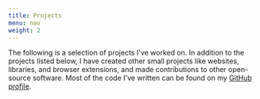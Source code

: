 ```yaml
---
title: Projects
menu: nav
weight: 2
---
```


The following is a selection of projects I've worked on. In addition to the projects listed below, I have created other small projects like websites, libraries, and browser extensions, and made contributions to other open-source software. Most of the code I've written can be found on my [GitHub profile](https://github.com/samuelmeuli).
